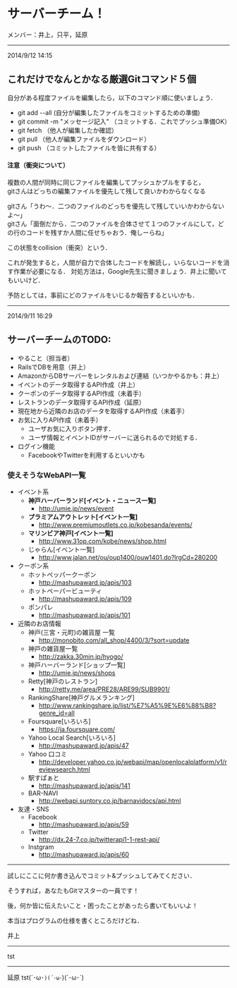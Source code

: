 ﻿# サーバーチーム！

メンバー：井上，只平，延原

***

2014/9/12 14:15

## これだけでなんとかなる厳選Gitコマンド５個

自分がある程度ファイルを編集したら，以下のコマンド順に使いましょう．

+ git add --all (自分が編集したファイルをコミットするための準備)  
+ git commit -m "メッセージ記入" （コミットする．これでプッシュ準備OK）  
+ git fetch （他人が編集したか確認）
+ git pull （他人が編集ファイルをダウンロード）
+ git push （コミットしたファイルを皆に共有する）

#### 注意（衝突について）

複数の人間が同時に同じファイルを編集してプッシュかプルをすると，  
gitさんはどっちの編集ファイルを優先して残して良いかわからなくなる  

gitさん「うわ〜．二つのファイルのどっちを優先して残していいかわからないよ〜」  
gitさん「面倒だから．二つのファイルを合体させて１つのファイルにして，どの行のコードを残すか人間に任せちゃおう．俺しーらね」  

この状態をcollision（衝突）という．  

これが発生すると，人間が自力で合体したコードを解読し，いらないコードを消す作業が必要になる．
対処方法は，Google先生に聞きましょう．井上に聞いてもいいけど．


予防としては，事前にどのファイルをいじるか報告するといいかも．


***

2014/9/11 16:29

## サーバーチームのTODO:
+ やること（担当者）
+ RailsでDBを用意（井上）
+ AmazonからDBサーバーをレンタルおよび連結（いつかやるかも：井上）
+ イベントのデータ取得するAPI作成（井上）
+ クーポンのデータ取得するAPI作成（未着手）
+ レストランのデータ取得するAPI作成（延原）
+ 現在地から近隣のお店のデータを取得するAPI作成（未着手）
+ お気に入りAPI作成（未着手）
	- ユーザお気に入りボタン押す．
	- ユーザ情報とイベントIDがサーバーに送られるので対処する．
+ ログイン機能
	- FacebookやTwitterを利用するといいかも

### 使えそうなWebAPI一覧
+ イベント系
	- __神戸ハーバーランド[イベント・ニュース一覧]__
		* http://umie.jp/news/event
	- __プラミアムアウトレット[イベント一覧]__
		* http://www.premiumoutlets.co.jp/kobesanda/events/
	- __マリンビア神戸[イベント一覧]__
		* http://www.31op.com/kobe/news/shop.html
	- じゃらん[イベント一覧]
		* http://www.jalan.net/ou/oup1400/ouw1401.do?lrgCd=280200
+ クーポン系
	 - ホットペッパークーポン
  		* http://mashupaward.jp/apis/103
	 - ホットペーパービューティ
		* http://mashupaward.jp/apis/109
	 - ポンパレ
	  	* http://mashupaward.jp/apis/101
+ 近隣のお店情報
 	- 神戸(三宮・元町)の雑貨屋 一覧
	  	* http://monobito.com/all_shop/4400/3/?sort=update
	- 神戸の雑貨屋一覧
	 	* http://zakka.30min.jp/hyogo/
	- 神戸ハーバーランド[ショップ一覧]
		* http://umie.jp/news/shops
	- Retty[神戸のレストラン]
		* http://retty.me/area/PRE28/ARE99/SUB9901/
	- RankingShare[神戸グルメランキング]
		* http://www.rankingshare.jp/list/%E7%A5%9E%E6%88%B8?genre_id=all
	- Foursquare[いろいろ]
		* https://ja.foursquare.com/
 	- Yahoo Local Search[いろいろ]
		* http://mashupaward.jp/apis/47
	- Yahoo 口コミ
		* http://developer.yahoo.co.jp/webapi/map/openlocalplatform/v1/reviewsearch.html
 	- 駅すぱぁと
  		* http://mashupaward.jp/apis/141
 	- BAR-NAVI
  		* http://webapi.suntory.co.jp/barnavidocs/api.html
+ 友達・SNS
 	- Facebook
  		* http://mashupaward.jp/apis/59
 	- Twitter
  		* http://dx.24-7.co.jp/twitterapi1-1-rest-api/
 	- Instgram
  		* http://mashupaward.jp/apis/60

****

試しにここに何か書き込んでコミット&プッシュしてみてください．

そうすれば，あなたもGitマスターの一員です！

後，何か皆に伝えたいこと・困ったことがあったら書いてもいいよ！

本当はプログラムの仕様を書くところだけどね．

井上

****

tst

****
延原
tst(´･ω･`)(´･ω･`)(´･ω･`)
